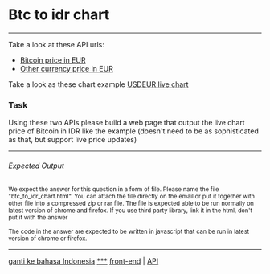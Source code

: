 # Btc to idr chart

---

Take a look at these API urls: 
- [Bitcoin price in EUR](https://api.coindesk.com/v1/bpi/currentprice.json)
- [Other currency price in EUR](https://api.exchangeratesapi.io/latest)

Take a look as these chart example
[USDEUR live chart](https://www.dailyfx.com/charts)

### Task

Using these two APIs please build a web page that output the live chart price of Bitcoin in IDR like the example (doesn't need to be as sophisticated as that, but support live price updates)

---

###### Expected Output

<p><sub>
We expect the answer for this question in a form of file. Please name the file "btc_to_idr_chart.html". You can attach the file directly on the email or put it together with other file into a compressed zip or rar file. The file is expected able to be run normally on latest version of chrome and firefox. If you use third party library, link it in the html, don't put it with the answer
</sub></p><p><sub>
The code in the answer are expected to be written in javascript that can be run in latest version of chrome or firefox.
</sub></p>

---

[ganti ke bahasa Indonesia](../id/btc_to_idr_chart.md)
[***](/tags/***.md)
[front-end](tags/front-end.md) 
| [API](tags/API.md) 

